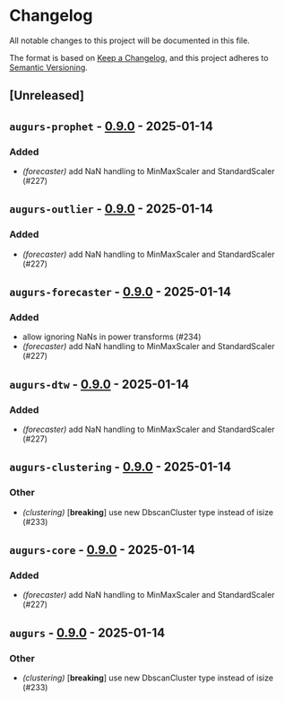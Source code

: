 # Changelog

All notable changes to this project will be documented in this file.

The format is based on [Keep a Changelog](https://keepachangelog.com/en/1.0.0/),
and this project adheres to [Semantic Versioning](https://semver.org/spec/v2.0.0.html).

## [Unreleased]

## `augurs-prophet` - [0.9.0](https://github.com/grafana/augurs/compare/augurs-prophet-v0.8.1...augurs-prophet-v0.9.0) - 2025-01-14

### Added
- *(forecaster)* add NaN handling to MinMaxScaler and StandardScaler (#227)

## `augurs-outlier` - [0.9.0](https://github.com/grafana/augurs/compare/augurs-outlier-v0.8.1...augurs-outlier-v0.9.0) - 2025-01-14

### Added
- *(forecaster)* add NaN handling to MinMaxScaler and StandardScaler (#227)

## `augurs-forecaster` - [0.9.0](https://github.com/grafana/augurs/compare/augurs-forecaster-v0.8.1...augurs-forecaster-v0.9.0) - 2025-01-14

### Added
- allow ignoring NaNs in power transforms (#234)
- *(forecaster)* add NaN handling to MinMaxScaler and StandardScaler (#227)

## `augurs-dtw` - [0.9.0](https://github.com/grafana/augurs/compare/augurs-dtw-v0.8.1...augurs-dtw-v0.9.0) - 2025-01-14

### Added
- *(forecaster)* add NaN handling to MinMaxScaler and StandardScaler (#227)

## `augurs-clustering` - [0.9.0](https://github.com/grafana/augurs/compare/augurs-clustering-v0.8.1...augurs-clustering-v0.9.0) - 2025-01-14

### Other
- *(clustering)* [**breaking**] use new DbscanCluster type instead of isize (#233)

## `augurs-core` - [0.9.0](https://github.com/grafana/augurs/compare/augurs-core-v0.8.1...augurs-core-v0.9.0) - 2025-01-14

### Added
- *(forecaster)* add NaN handling to MinMaxScaler and StandardScaler (#227)

## `augurs` - [0.9.0](https://github.com/grafana/augurs/compare/augurs-v0.8.1...augurs-v0.9.0) - 2025-01-14

### Other
- *(clustering)* [**breaking**] use new DbscanCluster type instead of isize (#233)
